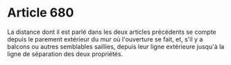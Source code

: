 # Article 680

La distance dont il est parlé dans les deux articles précédents se compte depuis le parement extérieur du mur où l'ouverture se fait, et, s'il y a balcons ou autres semblables saillies, depuis leur ligne extérieure jusqu'à la ligne de séparation des deux propriétés.
